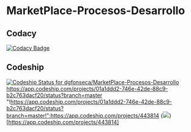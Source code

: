 # MarketPlace-Procesos-Desarrollo
## Codacy
[![Codacy Badge](https://app.codacy.com/project/badge/Grade/ebdd21fc243c440eae0029a5bb6d1851)](https://www.codacy.com/gh/dgfonseca/MarketPlace-Procesos-Desarrollo/dashboard?utm_source=github.com&amp;utm_medium=referral&amp;utm_content=dgfonseca/MarketPlace-Procesos-Desarrollo&amp;utm_campaign=Badge_Grade)

## Codeship
[![Codeship Status for dgfonseca/MarketPlace-Procesos-Desarrollo](https://app.codeship.com/projects/01a1ddd2-746e-42de-88c9-b2c763dacf20/status?branch=master)](https://app.codeship.com/projects/443814)
https://app.codeship.com/projects/01a1ddd2-746e-42de-88c9-b2c763dacf20/status?branch=master
"!https://app.codeship.com/projects/01a1ddd2-746e-42de-88c9-b2c763dacf20/status?branch=master!":https://app.codeship.com/projects/443814
{<img src="https://app.codeship.com/projects/01a1ddd2-746e-42de-88c9-b2c763dacf20/status?branch=master" />}[https://app.codeship.com/projects/443814]
